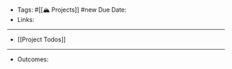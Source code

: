 - Tags: #[[🏔️ Projects]] #new
Due Date: 
- Links:
- --------------------------------------
- [[Project Todos]]
- --------------------------------------
- Outcomes:
